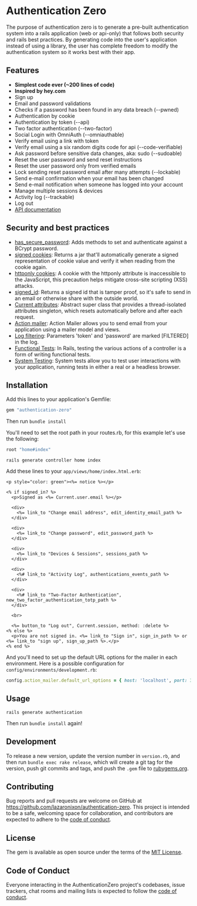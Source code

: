 # Authentication Zero

The purpose of authentication zero is to generate a pre-built authentication system into a rails application (web or api-only) that follows both security and rails best practices. By generating code into the user's application instead of using a library, the user has complete freedom to modify the authentication system so it works best with their app.

## Features

- **Simplest code ever (~200 lines of code)**
- **Inspired by hey.com**
- Sign up
- Email and password validations
- Checks if a password has been found in any data breach (--pwned)
- Authentication by cookie
- Authentication by token (--api)
- Two factor authentication (--two-factor)
- Social Login with OmniAuth (--omniauthable)
- Verify email using a link with token
- Verify email using a six random digits code for api (--code-verifiable)
- Ask password before sensitive data changes, aka: sudo (--sudoable)
- Reset the user password and send reset instructions
- Reset the user password only from verified emails
- Lock sending reset password email after many attempts (--lockable)
- Send e-mail confirmation when your email has been changed
- Send e-mail notification when someone has logged into your account
- Manage multiple sessions & devices
- Activity log (--trackable)
- Log out
- [API documentation](https://github.com/lazaronixon/authentication-zero/blob/master/authentication-zero-api.md)

## Security and best practices

- [has_secure_password](https://api.rubyonrails.org/classes/ActiveModel/SecurePassword/ClassMethods.html#method-i-has_secure_password): Adds methods to set and authenticate against a BCrypt password.
- [signed cookies](https://api.rubyonrails.org/classes/ActionDispatch/Cookies.html): Returns a jar that'll automatically generate a signed representation of cookie value and verify it when reading from the cookie again.
- [httponly cookies](https://api.rubyonrails.org/classes/ActionDispatch/Cookies.html): A cookie with the httponly attribute is inaccessible to the JavaScript, this precaution helps mitigate cross-site scripting (XSS) attacks.
- [signed_id](https://api.rubyonrails.org/classes/ActiveRecord/SignedId.html): Returns a signed id that is tamper proof, so it's safe to send in an email or otherwise share with the outside world.
- [Current attributes](https://api.rubyonrails.org/classes/ActiveSupport/CurrentAttributes.html): Abstract super class that provides a thread-isolated attributes singleton, which resets automatically before and after each request.
- [Action mailer](https://api.rubyonrails.org/classes/ActionMailer/Base.html): Action Mailer allows you to send email from your application using a mailer model and views.
- [Log filtering](https://guides.rubyonrails.org/action_controller_overview.html#log-filtering): Parameters 'token' and 'password' are marked [FILTERED] in the log.
- [Functional Tests](https://guides.rubyonrails.org/testing.html#functional-tests-for-your-controllers): In Rails, testing the various actions of a controller is a form of writing functional tests.
- [System Testing](https://guides.rubyonrails.org/testing.html#system-testing): System tests allow you to test user interactions with your application, running tests in either a real or a headless browser.

## Installation

Add this lines to your application's Gemfile:

```ruby
gem "authentication-zero"
```

Then run `bundle install`

You'll need to set the root path in your routes.rb, for this example let's use the following:

```ruby
root "home#index"
```

```
rails generate controller home index
```

Add these lines to your `app/views/home/index.html.erb`:

```html+erb
<p style="color: green"><%= notice %></p>

<% if signed_in? %>
  <p>Signed as <%= Current.user.email %></p>

  <div>
    <%= link_to "Change email address", edit_identity_email_path %>
  </div>

  <div>
    <%= link_to "Change password", edit_password_path %>
  </div>

  <div>
    <%= link_to "Devices & Sessions", sessions_path %>
  </div>

  <div>
    <%# link_to "Activity Log", authentications_events_path %>
  </div>

  <div>
    <%# link_to "Two-Factor Authentication", new_two_factor_authentication_totp_path %>
  </div>

  <br>

  <%= button_to "Log out", Current.session, method: :delete %>
<% else %>
  <p>You are not signed in. <%= link_to "Sign in", sign_in_path %> or <%= link_to "sign up", sign_up_path %>.</p>
<% end %>
```

And you'll need to set up the default URL options for the mailer in each environment. Here is a possible configuration for `config/environments/development.rb`:

```ruby
config.action_mailer.default_url_options = { host: 'localhost', port: 3000 }
```

## Usage

```
rails generate authentication
```

Then run `bundle install` again!

## Development

To release a new version, update the version number in `version.rb`, and then run `bundle exec rake release`, which will create a git tag for the version, push git commits and tags, and push the `.gem` file to [rubygems.org](https://rubygems.org).

## Contributing

Bug reports and pull requests are welcome on GitHub at https://github.com/lazaronixon/authentication-zero. This project is intended to be a safe, welcoming space for collaboration, and contributors are expected to adhere to the [code of conduct](https://github.com/lazaronixon/authentication-zero/blob/main/CODE_OF_CONDUCT.md).


## License

The gem is available as open source under the terms of the [MIT License](https://opensource.org/licenses/MIT).

## Code of Conduct

Everyone interacting in the AuthenticationZero project's codebases, issue trackers, chat rooms and mailing lists is expected to follow the [code of conduct](https://github.com/lazaronixon/authentication-zero/blob/main/CODE_OF_CONDUCT.md).
